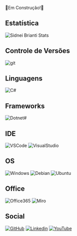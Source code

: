 :construction:Em Construção!:construction:

## Estatística

![Sidnei Brianti Stats](https://github-readme-stats.vercel.app/api?username=sidneibrianti&theme=dark&show_icons=true)

## Controle de Versões

![git](https://shields.io/badge/Git-Básico-f14e32?logo=git&style=flat) 

## Linguagens

![C#](https://shields.io/badge/C%23-Básico-%23239120?logo=csharp&logoColor=%23239120&style=flat)

## Frameworks

![Dotnet#](https://shields.io/badge/.Net-Básico-%23512BD4?logo=.net&logoColor=white&style=flat)
## IDE

![VSCode](https://shields.io/badge/VSCode-Básico-%230078d7?logo=visual-studio-code&logoColor=%230078d7&style=flat)
![VisualStudio](https://shields.io/badge/Visual_Studio-Básico-%235C2D91?logo=visual-studio&logoColor=%235C2D91&style=flat)

## OS

![Windows](https://shields.io/badge/Windows-Intermediario-%230078D6?logo=windows&logoColor=%230078D6&style=flat)
![Debian](https://shields.io/badge/Debian-Básico+-%23D70A53?logo=debian&logoColor=%23D70A53&style=flat)
![Ubuntu](https://img.shields.io/badge/Ubuntu-Básico+-%23E95420?style=flat&logo=ubuntu&logoColor=%23E95420)

## Office

![Office365](https://shields.io/badge/Microsoft_Office-Básico+-%23D83B01?style=flat&logo=microsoft-office&logoColor=%23D83B01)
![Miro](https://shields.io/badge/Miro-Básico+-%23050038?style=flat&logo=Miro&logoColor=%23050038)


## Social

[![GitHub](https://img.shields.io/badge/GitHub-black?style=flat&logo=github&logoColor=white)](https://github.com/sidneibrianti)
[![Linkedin](https://img.shields.io/badge/LinkedIn-%230077B5?style=flat&logo=linkedin&logoColor=white)](https://www.linkedin.com)
[![YouTube](https://img.shields.io/badge/YouTube-%23FF0000?style=flat&logo=youtube&logoColor=white)](https://www.youtube.com)
